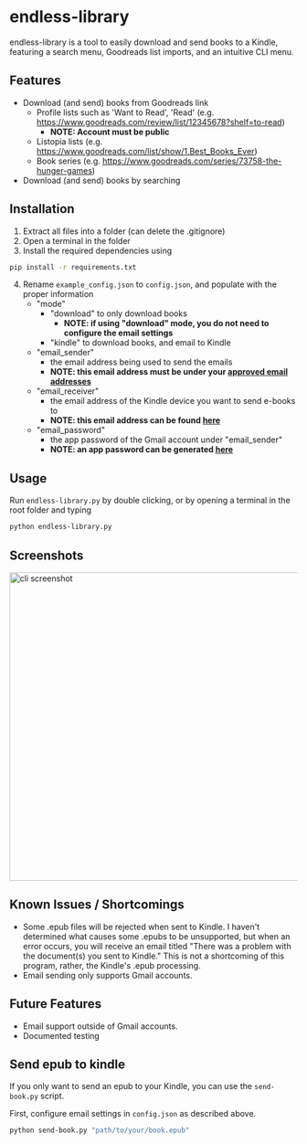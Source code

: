 # endless-library

endless-library is a tool to easily download and send books to a Kindle, featuring a search menu, Goodreads list imports, and an intuitive CLI menu.

## Features

- Download (and send) books from Goodreads link
    - Profile lists such as 'Want to Read', 'Read' (e.g. https://www.goodreads.com/review/list/12345678?shelf=to-read)
        - **NOTE: Account must be public**
    - Listopia lists (e.g. https://www.goodreads.com/list/show/1.Best_Books_Ever)
    - Book series (e.g. https://www.goodreads.com/series/73758-the-hunger-games)
- Download (and send) books by searching
 
## Installation
1. Extract all files into a folder (can delete the .gitignore)
2. Open a terminal in the folder
3. Install the required dependencies using
```bash
pip install -r requirements.txt
```
4. Rename `example_config.json` to `config.json`, and populate with the proper information
   - "mode"
        - "download" to only download books
           - **NOTE: if using "download" mode, you do not need to configure the email settings**
        - "kindle" to download books, and email to Kindle
   - "email_sender"
        - the email address being used to send the emails
        - **NOTE: this email address must be under your [approved email addresses](https://www.amazon.com/gp/help/customer/display.html?nodeId=GX9XLEVV8G4DB28H)**
   - "email_receiver"
        - the email address of the Kindle device you want to send e-books to
        - **NOTE: this email address can be found [here](https://www.amazon.com/sendtokindle/email)**
    - "email_password"
        - the app password of the Gmail account under "email_sender"
        - **NOTE: an app password can be generated [here](https://support.google.com/accounts/answer/185833?hl=en)**

## Usage

Run `endless-library.py` by double clicking, or by opening a terminal in the root folder and typing

```bash
python endless-library.py
```

## Screenshots
<img src="https://i.ibb.co/rfy3KC3/Screenshot-2024-01-01-213351.png" alt="cli screenshot" width="540"/>


## Known Issues / Shortcomings
- Some .epub files will be rejected when sent to Kindle. I haven't determined what causes some .epubs to be unsupported, but when an error occurs, you will receive an email titled "There was a problem with the document(s) you sent to Kindle." This is not a shortcoming of this program, rather, the Kindle's .epub processing.
- Email sending only supports Gmail accounts.

## Future Features
- Email support outside of Gmail accounts.
- Documented testing

## Send epub to kindle

If you only want to send an epub to your Kindle, you can use the `send-book.py` script.

First, configure email settings in `config.json` as described above.

```bash
python send-book.py "path/to/your/book.epub"
```
